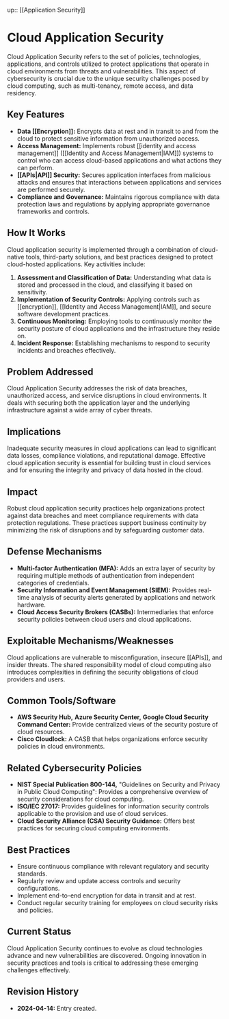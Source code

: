 up:: [[Application Security]]
# Cloud Application Security

Cloud Application Security refers to the set of policies, technologies, applications, and controls utilized to protect applications that operate in cloud environments from threats and vulnerabilities. This aspect of cybersecurity is crucial due to the unique security challenges posed by cloud computing, such as multi-tenancy, remote access, and data residency.

## Key Features

- **Data [[Encryption]]:** Encrypts data at rest and in transit to and from the cloud to protect sensitive information from unauthorized access.
- **Access Management:** Implements robust [[identity and access management]] ([[Identity and Access Management|IAM]]) systems to control who can access cloud-based applications and what actions they can perform.
- **[[APIs|API]] Security:** Secures application interfaces from malicious attacks and ensures that interactions between applications and services are performed securely.
- **Compliance and Governance:** Maintains rigorous compliance with data protection laws and regulations by applying appropriate governance frameworks and controls.

## How It Works

Cloud application security is implemented through a combination of cloud-native tools, third-party solutions, and best practices designed to protect cloud-hosted applications. Key activities include:

1. **Assessment and Classification of Data:** Understanding what data is stored and processed in the cloud, and classifying it based on sensitivity.
2. **Implementation of Security Controls:** Applying controls such as [[encryption]], [[Identity and Access Management|IAM]], and secure software development practices.
3. **Continuous Monitoring:** Employing tools to continuously monitor the security posture of cloud applications and the infrastructure they reside on.
4. **Incident Response:** Establishing mechanisms to respond to security incidents and breaches effectively.

## Problem Addressed

Cloud Application Security addresses the risk of data breaches, unauthorized access, and service disruptions in cloud environments. It deals with securing both the application layer and the underlying infrastructure against a wide array of cyber threats.

## Implications

Inadequate security measures in cloud applications can lead to significant data losses, compliance violations, and reputational damage. Effective cloud application security is essential for building trust in cloud services and for ensuring the integrity and privacy of data hosted in the cloud.

## Impact

Robust cloud application security practices help organizations protect against data breaches and meet compliance requirements with data protection regulations. These practices support business continuity by minimizing the risk of disruptions and by safeguarding customer data.

## Defense Mechanisms

- **Multi-factor Authentication (MFA):** Adds an extra layer of security by requiring multiple methods of authentication from independent categories of credentials.
- **Security Information and Event Management (SIEM):** Provides real-time analysis of security alerts generated by applications and network hardware.
- **Cloud Access Security Brokers (CASBs):** Intermediaries that enforce security policies between cloud users and cloud applications.

## Exploitable Mechanisms/Weaknesses

Cloud applications are vulnerable to misconfiguration, insecure [[APIs]], and insider threats. The shared responsibility model of cloud computing also introduces complexities in defining the security obligations of cloud providers and users.

## Common Tools/Software

- **AWS Security Hub,** **Azure Security Center,** **Google Cloud Security Command Center:** Provide centralized views of the security posture of cloud resources.
- **Cisco Cloudlock:** A CASB that helps organizations enforce security policies in cloud environments.

## Related Cybersecurity Policies

- **NIST Special Publication 800-144,** "Guidelines on Security and Privacy in Public Cloud Computing": Provides a comprehensive overview of security considerations for cloud computing.
- **ISO/IEC 27017:** Provides guidelines for information security controls applicable to the provision and use of cloud services.
- **Cloud Security Alliance (CSA) Security Guidance:** Offers best practices for securing cloud computing environments.

## Best Practices

- Ensure continuous compliance with relevant regulatory and security standards.
- Regularly review and update access controls and security configurations.
- Implement end-to-end encryption for data in transit and at rest.
- Conduct regular security training for employees on cloud security risks and policies.

## Current Status

Cloud Application Security continues to evolve as cloud technologies advance and new vulnerabilities are discovered. Ongoing innovation in security practices and tools is critical to addressing these emerging challenges effectively.

## Revision History

- **2024-04-14:** Entry created.